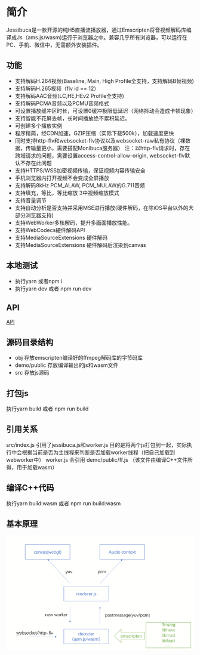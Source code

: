 # 简介

Jessibuca是一款开源的纯H5直播流播放器，通过Emscripten将音视频解码库编译成Js（ams.js/wasm)运行于浏览器之中。兼容几乎所有浏览器，可以运行在PC、手机、微信中，无需额外安装插件。

## 功能
- 支持解码H.264视频(Baseline, Main, High Profile全支持，支持解码B帧视频)
- 支持解码H.265视频（flv id == 12）
- 支持解码AAC音频(LC,HE,HEv2 Profile全支持)
- 支持解码PCMA音频以及PCMU音频格式
- 可设置播放缓冲区时长，可设置0缓冲极限低延迟（网络抖动会造成卡顿现象）
- 支持智能不花屏丢帧，长时间播放绝不累积延迟。
- 可创建多个播放实例
- 程序精简，经CDN加速，GZIP压缩（实际下载500k），加载速度更快
- 同时支持http-flv和websocket-flv协议以及websocket-raw私有协议（裸数据，传输量更小，需要搭配Monibuca服务器）
注：以http-flv请求时，存在跨域请求的问题，需要设置access-control-allow-origin, websocket-flv默认不存在此问题
- 支持HTTPS/WSS加密视频传输，保证视频内容传输安全
- 手机浏览器内打开视频不会变成全屏播放
- 支持解码8kHz PCM_ALAW, PCM_MULAW的G.711音频
- 支持填充，等比，等比缩放 3中视频缩放模式
- 支持音量调节
- 支持自动分析是否支持并采用MSE进行播放(硬件解码，在除iOS平台以外的大部分浏览器支持)
- 支持WebWorker多核解码，提升多画面播放性能。
- 支持WebCodecs硬件解码API
- 支持MediaSourceExtensions 硬件解码
- 支持MediaSourceExtensions 硬件解码后渲染到canvas


## 本地测试

- 执行yarn 或者npm i
- 执行yarn dev 或者 npm run dev

## API
[API](/api.md)

## 源码目录结构

- obj 存放emscripten编译好的ffmpeg解码库的字节码库
- demo/public 存放编译输出的js和wasm文件
- src 存放js源码

## 打包js

执行yarn build 或者 npm run build

## 引用关系
src/index.js 引用了jessibuca.js和worker.js 目的是将两个js打包到一起，实际执行中会根据当前是否为主线程来判断是否加载worker线程（把自己加载到webworker中）
worker.js 会引用 demo/public/ff.js （该文件由编译C++文件所得，用于加载wasm）

## 编译C++代码

执行yarn build:wasm 或者 npm run build:wasm

## 基本原理

<img src="/demo/public/tech.png">
